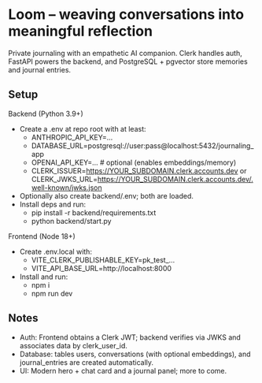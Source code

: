 # Loom – weaving conversations into meaningful reflection

Private journaling with an empathetic AI companion. Clerk handles auth, FastAPI powers the backend, and PostgreSQL + pgvector store memories and journal entries.

## Setup

Backend (Python 3.9+)
- Create a .env at repo root with at least:
  - ANTHROPIC_API_KEY=...
  - DATABASE_URL=postgresql://user:pass@localhost:5432/journaling_app
  - OPENAI_API_KEY=...  # optional (enables embeddings/memory)
  - CLERK_ISSUER=https://YOUR_SUBDOMAIN.clerk.accounts.dev
    or CLERK_JWKS_URL=https://YOUR_SUBDOMAIN.clerk.accounts.dev/.well-known/jwks.json
- Optionally also create backend/.env; both are loaded.
- Install deps and run:
  - pip install -r backend/requirements.txt
  - python backend/start.py

Frontend (Node 18+)
- Create .env.local with:
  - VITE_CLERK_PUBLISHABLE_KEY=pk_test_...
  - VITE_API_BASE_URL=http://localhost:8000
- Install and run:
  - npm i
  - npm run dev

## Notes
- Auth: Frontend obtains a Clerk JWT; backend verifies via JWKS and associates data by clerk_user_id.
- Database: tables users, conversations (with optional embeddings), and journal_entries are created automatically.
- UI: Modern hero + chat card and a journal panel; more to come.

